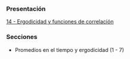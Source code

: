 ### Presentación

[14 - Ergodicidad y funciones de correlación](https://www.overleaf.com/read/zxthcgbwqyvb#7e1aed)

### Secciones
- Promedios en el tiempo y ergodicidad (1 - 7)